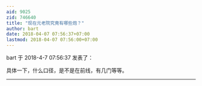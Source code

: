 ```yaml
---
aid: 9025
zid: 746640
title: "现在元老院究竟有哪些炮？"
author: bart
date: 2018-04-07 07:56:37+07:00
lastmod: 2018-04-07 07:56:00+07:00
---
```


bart 于 2018-4-7 07:56:37 发表了：

具体一下，什么口径，是不是在前线，有几门等等。

---
